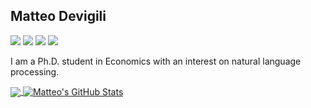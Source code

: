 ## Matteo Devigili

![](https://img.shields.io/badge/Code-Python-informational?style=flat&logo=python&logoColor=white&color=blue)
![](https://img.shields.io/badge/Editor-Vim-informational?style=flat&logo=vim&logoColor=white&color=blue)
![](https://img.shields.io/badge/DBMS-PostgreSQL-informational?style=flat&logo=postgresql&logoColor=white&color=blue)
![](https://img.shields.io/badge/DBMS-MongoDB-informational?style=flat&logo=mongodb&logoColor=white&color=blue)

I am a Ph.D. student in Economics with an interest on natural language processing.


<a href="https://github.com/mattDevigili/mattDevigili">
  <img align="center" src="https://github-readme-stats.vercel.app/api/top-langs/?username=mattDevigili&show_icons=true&theme=chartreuse-default&layout=compact" />
</a>
<a href="https://github.com/mattDevigili/mattDevigili">
  <img align="center" src="https://github-readme-stats.vercel.app/api?username=mattDevigili&show_icons=true&line_height=27&count_private=true&theme=chartreuse-default" alt="Matteo's GitHub Stats" />
</a>
